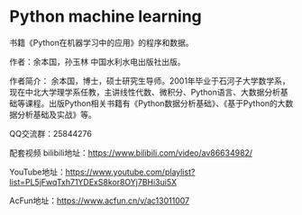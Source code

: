 # Python machine learning
 书籍《Python在机器学习中的应用》的程序和数据。

作者：余本国，孙玉林
中国水利水电出版社出版。

作者简介：
余本国，博士，硕士研究生导师。2001年毕业于石河子大学数学系，现在中北大学理学系任教，主讲线性代数、微积分、Python语言、大数据分析基础等课程。出版Python相关书籍有《Python数据分析基础》、《基于Python的大数据分析基础及实战》等。

QQ交流群：25844276

配套视频
bilibili地址：https://www.bilibili.com/video/av86634982/

YouTube地址：https://www.youtube.com/playlist?list=PL5jFwqTxh71YDExS8kor8OYj7BHi3ui5X

AcFun地址：https://www.acfun.cn/v/ac13011007